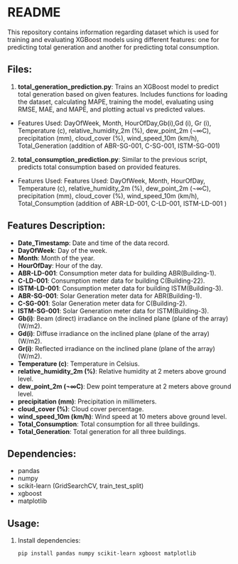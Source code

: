 # README

This repository contains information regarding dataset which is used for training and evaluating XGBoost models using different features: one for predicting total generation and another for predicting total consumption.

## Files:
1. **total_generation_prediction.py**: Trains an XGBoost model to predict total generation based on given features. Includes functions for loading the dataset, calculating MAPE, training the model, evaluating using RMSE, MAE, and MAPE, and plotting actual vs predicted values.
- Features Used: DayOfWeek, Month, HourOfDay,Gb(i),Gd (i), Gr (i), Temperature (c), relative_humidity_2m (%), dew_point_2m (¬∞C), precipitation (mm), cloud_cover (%), wind_speed_10m (km/h), Total_Generation (addition of ABR-SG-001, C-SG-001, ISTM-SG-001)
2. **total_consumption_prediction.py**: Similar to the previous script, predicts total consumption based on provided features.
- Features Used: Features Used: DayOfWeek, Month, HourOfDay, Temperature (c), relative_humidity_2m (%), dew_point_2m (¬∞C), precipitation (mm), cloud_cover (%), wind_speed_10m (km/h), Total_Consumption (addition of ABR-LD-001, C-LD-001, ISTM-LD-001 )

## Features Description:
- **Date_Timestamp**: Date and time of the data record.
- **DayOfWeek**: Day of the week.
- **Month**: Month of the year.
- **HourOfDay**: Hour of the day.
- **ABR-LD-001**: Consumption meter data for building ABR(Building-1).
- **C-LD-001**: Consumption meter data for building C(Building-22).
- **ISTM-LD-001**: Consumption meter data for building ISTM(Building-3).
- **ABR-SG-001**: Solar Generation meter data for ABR(Building-1).
- **C-SG-001**: Solar Generation meter data for C(Building-2).
- **ISTM-SG-001**: Solar Generation meter data for ISTM(Building-3).
- **Gb(i)**: Beam (direct) irradiance on the inclined plane (plane of the array) (W/m2).
- **Gd(i)**: Diffuse irradiance on the inclined plane (plane of the array) (W/m2).
- **Gr(i)**: Reflected irradiance on the inclined plane (plane of the array) (W/m2).
- **Temperature (c)**: Temperature in Celsius.
- **relative_humidity_2m (%)**: Relative humidity at 2 meters above ground level.
- **dew_point_2m (¬∞C)**: Dew point temperature at 2 meters above ground level.
- **precipitation (mm)**: Precipitation in millimeters.
- **cloud_cover (%)**: Cloud cover percentage.
- **wind_speed_10m (km/h)**: Wind speed at 10 meters above ground level.
- **Total_Consumption**: Total consumption for all three buildings.
- **Total_Generation**: Total generation for all three buildings.


## Dependencies:
- pandas
- numpy
- scikit-learn (GridSearchCV, train_test_split)
- xgboost
- matplotlib

## Usage:
1. Install dependencies:
   ```bash
   pip install pandas numpy scikit-learn xgboost matplotlib
